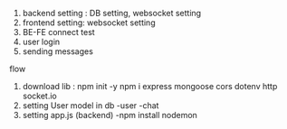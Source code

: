 1. backend setting : DB setting, websocket setting
2. frontend setting: websocket setting
3. BE-FE connect test
4. user login 
5. sending messages

flow
1. download lib : npm init -y 
npm i express mongoose cors dotenv http socket.io
2. setting User model in db
    -user
    -chat
3. setting app.js (backend)
    -npm install nodemon